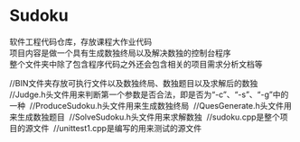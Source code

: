 # Sudoku
软件工程代码仓库，存放课程大作业代码  
项目内容是做一个具有生成数独终局以及解决数独的控制台程序  
整个文件夹中除了包含程序代码之外还会包含相关的项目需求分析文档等&nbsp;

//BIN文件夹存放可执行文件以及数独终局、数独题目以及求解后的数独&nbsp;
//Judge.h头文件用来判断第一个参数是否合法，即是否为“-c”、“-s”、“-g”中的一种&nbsp;
//ProduceSudoku.h头文件用来生成数独终局&nbsp;
//QuesGenerate.h头文件用来生成数独题目&nbsp;
//SolveSudoku.h头文件用来求解数独&nbsp;
//sudoku.cpp是整个项目的源文件&nbsp;
//unittest1.cpp是编写的用来测试的源文件&nbsp;
